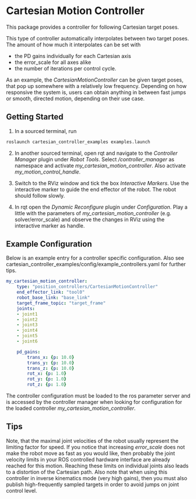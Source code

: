 # Cartesian Motion Controller
This package provides a controller for following Cartesian target poses.

This type of controller automatically interpolates between two target poses.
The amount of how much it interpolates can be set with
* the PD gains individually for each Cartesian axis
* the error_scale for all axes alike
* the number of iterations per control cycle.

As an example, the *CartesianMotionController* can be given target poses,
that pop up somewhere with a relatively low frequency.
Depending on how responsive the system is, users can obtain anything in between
fast jumps or smooth, directed motion, depending on their use case.

## Getting Started
1) In a sourced terminal, run
```bash
roslaunch cartesian_controller_examples examples.launch
```
2) In another sourced terminal, open rqt and navigate to the *Controller Manager* plugin under *Robot Tools*.
Select */controller_manager* as namespace and activate *my_cartesian_motion_controller*. Also activate
*my_motion_control_handle*.

3) Switch to the RViz window and tick the box *Interactive Markers*. Use the interactive marker to guide the end effector of the robot. The robot should follow slowly.

4) In rqt open the *Dynamic Reconfigure* plugin under *Configuration*. Play a
little with the parameters of *my_cartesian_motion_controller* (e.g. solver/error_scale) and observe the
changes in RViz  using the interactive marker as handle.

## Example Configuration
Below is an example entry for a controller specific configuration. Also see cartesian_controller_examples/config/example_controllers.yaml for further tips.
```yaml
my_cartesian_motion_controller:
    type: "position_controllers/CartesianMotionController"
    end_effector_link: "tool0"
    robot_base_link: "base_link"
    target_frame_topic: "target_frame"
    joints:
    - joint1
    - joint2
    - joint3
    - joint4
    - joint5
    - joint6

    pd_gains:
        trans_x: {p: 10.0}
        trans_y: {p: 10.0}
        trans_z: {p: 10.0}
        rot_x: {p: 1.0}
        rot_y: {p: 1.0}
        rot_z: {p: 1.0}
```

The controller configuration must be loaded to the ros parameter server and is accessed by the controller manager when looking for configuration for the loaded controller *my_cartesian_motion_controller*.

## Tips
Note, that the maximal joint velocities of the robot usually represent the
limiting factor for speed.
If you notice that increasing *error_scale* does
not make the robot move as fast as you would like, then probably the joint
velocity limits in your ROS controlled hardware interface are already reached for this motion.
Reaching these limits on individual joints also leads to a distortion of the
Cartesian path.
Also note that when using this controller in inverse kinematics mode (very high gains), then
you must also publish high-frequently sampled targets in order to avoid jumps on joint
control level.
